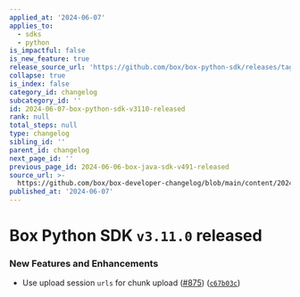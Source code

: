 ```yaml
---
applied_at: '2024-06-07'
applies_to:
  - sdks
  - python
is_impactful: false
is_new_feature: true
release_source_url: 'https://github.com/box/box-python-sdk/releases/tag/v3.11.0'
collapse: true
is_index: false
category_id: changelog
subcategory_id: ''
id: 2024-06-07-box-python-sdk-v3110-released
rank: null
total_steps: null
type: changelog
sibling_id: ''
parent_id: changelog
next_page_id: ''
previous_page_id: 2024-06-06-box-java-sdk-v491-released
source_url: >-
  https://github.com/box/box-developer-changelog/blob/main/content/2024/06-07-box-python-sdk-v3110-released.md
published_at: '2024-06-07'
---
```

# Box Python SDK `v3.11.0` released

### New Features and Enhancements

* Use upload session `urls` for chunk upload ([#875][1]) ([`c67b03c`][2])

[1]: https://github.com/box/box-python-sdk/issues/875

[2]: https://github.com/box/box-python-sdk/commit/c67b03c7d88533773d62d72f0b626031805d61eb